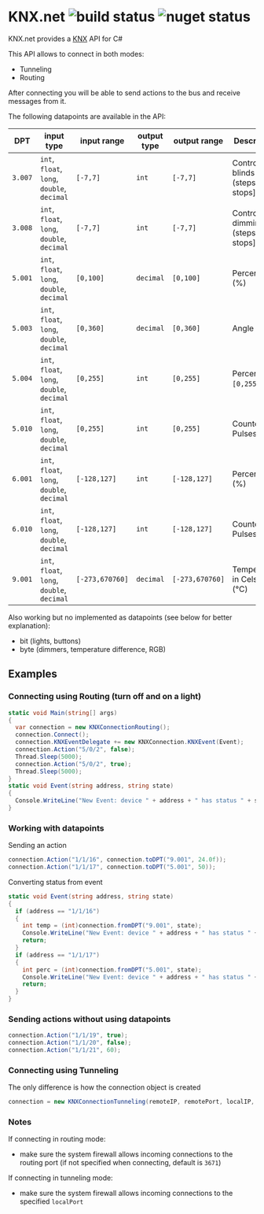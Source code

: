 KNX.net ![build status](https://travis-ci.org/lifeemotions/knx.net.svg?branch=master) ![nuget status](http://img.shields.io/nuget/v/KNX.net.svg?style=flat)
=======

KNX.net provides a [KNX](http://en.wikipedia.org/wiki/KNX_%28standard%29) API for C#

This API allows to connect in both modes:
* Tunneling
* Routing

After connecting you will be able to send actions to the bus and receive messages from it.

The following datapoints are available in the API:

| DPT     | input type                                  | input range     | output type | output range    | Description                         |
| ------- |-------------------------------------------- | --------------- | ----------- | --------------- | ----------------------------------- |
| `3.007` | `int`, `float`, `long`, `double`, `decimal` | `[-7,7]`        | `int`       | `[-7,7]`        | Control blinds (steps) [`0` stops]  |
| `3.008` | `int`, `float`, `long`, `double`, `decimal` | `[-7,7]`        | `int`       | `[-7,7]`        | Control dimming (steps) [`0` stops] |
| `5.001` | `int`, `float`, `long`, `double`, `decimal` | `[0,100]`       | `decimal`   | `[0,100]`       | Percentage (%)                      |
| `5.003` | `int`, `float`, `long`, `double`, `decimal` | `[0,360]`       | `decimal`   | `[0,360]`       | Angle (°)                           |
| `5.004` | `int`, `float`, `long`, `double`, `decimal` | `[0,255]`       | `int`       | `[0,255]`       | Percentage `[0,255]` (%)          |
| `5.010` | `int`, `float`, `long`, `double`, `decimal` | `[0,255]`       | `int`       | `[0,255]`       | Counter Pulses                      |
| `6.001` | `int`, `float`, `long`, `double`, `decimal` | `[-128,127]`    | `int`       | `[-128,127]`    | Percentage (%)                      |
| `6.010` | `int`, `float`, `long`, `double`, `decimal` | `[-128,127]`    | `int`       | `[-128,127]`    | Counter Pulses                      |
| `9.001` | `int`, `float`, `long`, `double`, `decimal` | `[-273,670760]` | `decimal`   | `[-273,670760]` | Temperature in Celsius (°C)         |

Also working but no implemented as datapoints (see below for better explanation):
* bit (lights, buttons)
* byte (dimmers, temperature difference, RGB)

Examples
--------

### Connecting using Routing (turn off and on a light)

```csharp
static void Main(string[] args)
{
  var connection = new KNXConnectionRouting();
  connection.Connect();
  connection.KNXEventDelegate += new KNXConnection.KNXEvent(Event);
  connection.Action("5/0/2", false);
  Thread.Sleep(5000);
  connection.Action("5/0/2", true);
  Thread.Sleep(5000);
}
static void Event(string address, string state)
{
  Console.WriteLine("New Event: device " + address + " has status " + state);
}
```

### Working with datapoints

Sending an action

```csharp
connection.Action("1/1/16", connection.toDPT("9.001", 24.0f));
connection.Action("1/1/17", connection.toDPT("5.001", 50));
```

Converting status from event

```csharp
static void Event(string address, string state)
{
  if (address == "1/1/16")
  {
    int temp = (int)connection.fromDPT("9.001", state);
    Console.WriteLine("New Event: device " + address + " has status " + temp);
    return;
  }
  if (address == "1/1/17")
  {
    int perc = (int)connection.fromDPT("5.001", state);
    Console.WriteLine("New Event: device " + address + " has status " + perc);
    return;
  }
}

```

### Sending actions without using datapoints

```csharp
connection.Action("1/1/19", true);
connection.Action("1/1/20", false);
connection.Action("1/1/21", 60);
```

### Connecting using Tunneling

The only difference is how the connection object is created

```csharp
connection = new KNXConnectionTunneling(remoteIP, remotePort, localIP, localPort);
```

### Notes

If connecting in routing mode:
* make sure the system firewall allows incoming connections to the routing port (if not specified when connecting, default is `3671`)

If connecting in tunneling mode:
* make sure the system firewall allows incoming connections to the specified `localPort`
